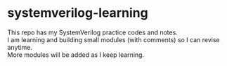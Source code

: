 # systemverilog-learning

This repo has my SystemVerilog practice codes and notes.  
I am learning and building small modules (with comments) so I can revise anytime.  
More modules will be added as I keep learning.
